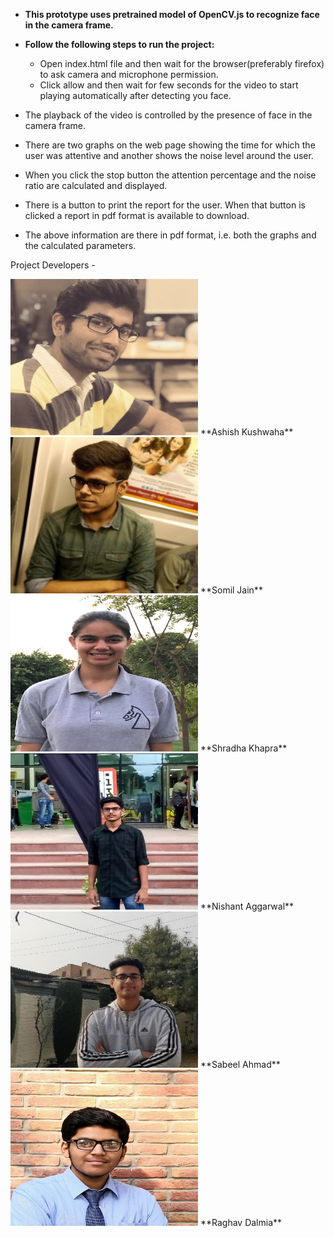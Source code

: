 * **This prototype uses pretrained model of OpenCV.js to recognize face in the camera frame.**

* **Follow the following steps to run the project:**
    * Open index.html file and then wait for the browser(preferably firefox) to ask camera and microphone permission.
    * Click allow and then wait for few seconds for the video to start playing automatically after detecting you face.

* The playback of the video is controlled by the presence of face in the camera frame.
* There are two graphs on the web page showing the time for which the user was attentive and another shows the noise level       around the user.
* When you click the stop button the attention percentage and the noise ratio are calculated and displayed.
* There is a button to print the report for the user. When that button is clicked a report in pdf format is available to download.
* The above information are there in pdf format, i.e. both the graphs and the calculated parameters.



Project Developers - 

<img src="/Presentation-and-QnA/photos/Ashish.jpg" width="300" height="250" />
 **Ashish Kushwaha** 
<img src="/Presentation-and-QnA/photos/Somil.jpeg" width="300" height="250" />
 **Somil Jain**
<img src="/Presentation-and-QnA/photos/Shradha.jpeg" width="300" height="250" />
 **Shradha Khapra**
<img src="/Presentation-and-QnA/photos/Nishant.jpeg" width="300" height="250" />
 **Nishant Aggarwal**
<img src="/Presentation-and-QnA/photos/Sabeel.jpeg" width="300" height="250" />
 **Sabeel Ahmad**
<img src="/Presentation-and-QnA/photos/Raghav.jpeg" width="300" height="250" />
 **Raghav Dalmia**



